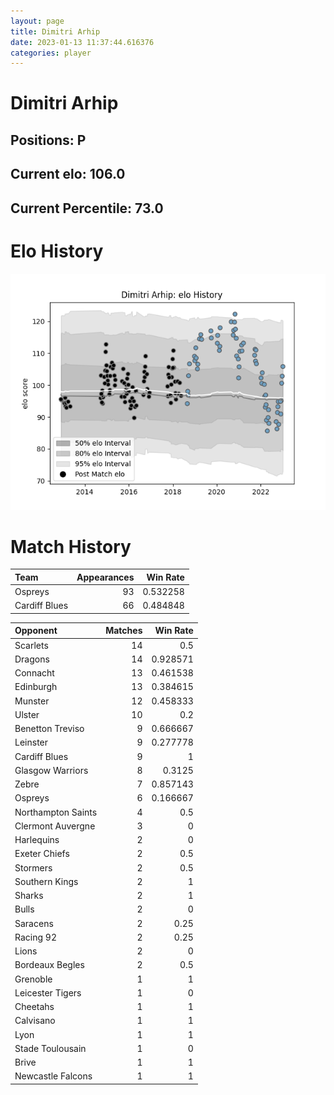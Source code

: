 ```yaml
---  
layout: page  
title: Dimitri Arhip  
date: 2023-01-13 11:37:44.616376  
categories: player  
---
```

# Dimitri Arhip

## Positions: P

## Current elo: 106.0

## Current Percentile: 73.0

# Elo History


![elo history](history_DimitriArhip.png)
# Match History


| Team          |   Appearances |   Win Rate |
|:--------------|--------------:|-----------:|
| Ospreys       |            93 |   0.532258 |
| Cardiff Blues |            66 |   0.484848 |

| Opponent           |   Matches |   Win Rate |
|:-------------------|----------:|-----------:|
| Scarlets           |        14 |   0.5      |
| Dragons            |        14 |   0.928571 |
| Connacht           |        13 |   0.461538 |
| Edinburgh          |        13 |   0.384615 |
| Munster            |        12 |   0.458333 |
| Ulster             |        10 |   0.2      |
| Benetton Treviso   |         9 |   0.666667 |
| Leinster           |         9 |   0.277778 |
| Cardiff Blues      |         9 |   1        |
| Glasgow Warriors   |         8 |   0.3125   |
| Zebre              |         7 |   0.857143 |
| Ospreys            |         6 |   0.166667 |
| Northampton Saints |         4 |   0.5      |
| Clermont Auvergne  |         3 |   0        |
| Harlequins         |         2 |   0        |
| Exeter Chiefs      |         2 |   0.5      |
| Stormers           |         2 |   0.5      |
| Southern Kings     |         2 |   1        |
| Sharks             |         2 |   1        |
| Bulls              |         2 |   0        |
| Saracens           |         2 |   0.25     |
| Racing 92          |         2 |   0.25     |
| Lions              |         2 |   0        |
| Bordeaux Begles    |         2 |   0.5      |
| Grenoble           |         1 |   1        |
| Leicester Tigers   |         1 |   0        |
| Cheetahs           |         1 |   1        |
| Calvisano          |         1 |   1        |
| Lyon               |         1 |   1        |
| Stade Toulousain   |         1 |   0        |
| Brive              |         1 |   1        |
| Newcastle Falcons  |         1 |   1        |